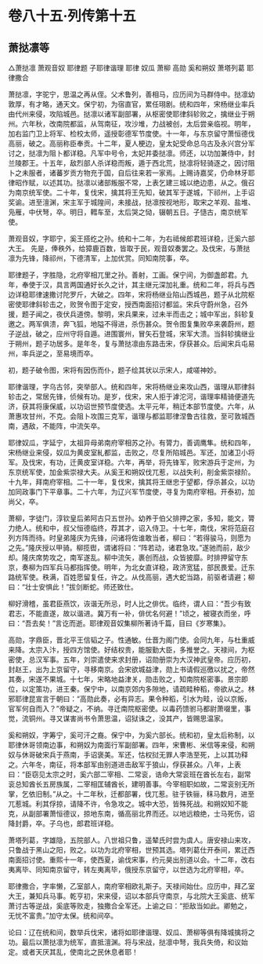# 卷八十五·列传第十五

## 萧挞凛等

△萧挞凛 萧观音奴 耶律题 子耶律谐理 耶律 奴瓜 萧柳 高勋 奚和朔奴 萧塔列葛 耶律撒合

萧挞凛，字驼宁，思温之再从侄。父术鲁列，善相马，应历间为马群侍中。挞凛幼敦厚，有才略，通天文。保宁初，为宿直官，累任珝剧。统和四年，宋杨继业率兵由代州来侵，攻陷城邑。挞凛以诸军副部署，从枢密使耶律斜轸败之，擒继业于朔州。六年秋，改南院都监，从驾南征，攻沙堆，力战被创，太后尝亲临视。明年，加右监门卫上将军、检校太师，遥授彰德军节度使。十一年，与东京留守萧恒德伐高丽，破之。高丽称臣奉贡。十二年，夏人梗边，皇太妃受命总乌古及永兴宫分军讨之，挞凛为阻卜都详稳。凡军中号令，太妃并委挞凛。师还，以功加兼侍中，封兰陵郡王。十五年，敌烈部人杀详稳而叛，遁于西北荒，挞凛将轻骑逐之，因讨阻卜之未服者，诸蕃岁贡方物充于国，自后往来若一家焉。上赐诗嘉奖，仍命林牙耶律昭作赋，以述其功。挞凛以诸部叛服不常，上表乞建三城以绝边患，从之。俄召为南京统军使。二十年，复伐宋，擒其将王先知，破其军于遂城，下祁州，上手诏奖谕。进至澶渊，宋主军于城隍间，未接战，挞凛按视地形，取宋之羊观、盐堆、凫雁，中伏弩，卒。明日，轊车至，太后哭之恸，辍朝五日。子慥古，南京统军使。

萧观音奴，字耶宁，奚王搭纥之孙。统和十二年，为右祗候郎君班详稳，迁奚六部大王。 先是，俸秩外，给獐鹿百数，皆取于民，观音奴奏罢之。及伐宋，与萧挞凛为先锋，降祁州，下德清军，上加优赏。同知南院事，卒。

耶律题子，字胜隐，北府宰相兀里之孙。善射，工画。保宁间，为御盏郎君。九年，奉使于汉，具言两国通好长久之计，其主继元深加礼重。统和二年，将兵与西边详稳耶律速撒讨陀罗斤，大破之。四年，宋将杨继业陷山西城邑，题子从北院枢密使耶律斜轸击之，败贺令图于定安，授西南面招讨都监。宋兵守蔚州急，召外援，题子闻之，夜伏兵道傍。黎明，宋兵果来，过未半而击之；城中军出，斜轸复邀之。两军俱溃，奔飞狐，地隘不得进，杀伤甚众。贺令图复集败卒来袭蔚州，题子逆战，破之，应州守将自遁。进围寰州，冒矢石登城，宋军大溃。当斜轸擒继业于朔州，题子功居多。是年冬，复与萧挞凛由东路击宋，俘获甚众。后闻宋兵屯易州，率兵逆之，至易境而卒。

初，题子破令图，宋将有因伤而仆，题子绘其状以示宋人，咸嗟神妙。

耶律谐理，字乌古邻，突举部人。统和四年，宋将杨继业来攻山西，谐理从耶律斜轸击之，常居先锋，侦候有功。是岁，伐宋，宋人拒于滹沱河，谐理率精骑便道先济，获其将康保威，以功诏世预节度使选。太平元年，稍迁本部节度使。六年，从萧惠攻甘州，不克。会阻卜攻围三克军，谐理与都监耶律涅鲁古往救，至可敦城西南，遇敌，不能阵，中流矢卒。

耶律奴瓜，字延宁，太祖异母弟南府宰相苏之孙。有膂力，善调鹰隼。统和四年，宋杨继业来侵，奴瓜为黄皮室糺都监，击败之，尽复所陷城邑。军还，加诸卫小将军。及伐宋，有功，迁黄皮室详稳。六年，再举，将先锋军，败宋游兵于定州，为东京统军使，加金紫崇禄大夫。从奚王和朔奴伐兀惹，以战失利，削金紫崇禄阶。十九年，拜南府宰相。二十一年，复伐宋，擒其将王继忠于望都，俘杀甚众，以功加同政事门下平章事。二十六年，为辽兴军节度使，寻复为南府宰相。开泰初，加尚父，卒。

萧柳，字徒门，淳钦皇后弟阿古只五世孙。幼养于伯父排押之家，多知，能文，膂力绝人。统和中，叔父恒德临终，荐其才，诏入侍卫。十七年，南伐，宋将范庭召列方阵而待。时皇弟隆庆为先锋，问诸将佐谁敢当者，柳曰：“若得骏马，则愿为之先。”隆庆授以甲骑。柳揽辔，谓诸将曰：“阵若动，诸君急攻。”遂驰而前，敌少却。隆庆席势攻之，南军遂乱。柳中流矢，裹创而战，众皆披靡。时排押留守东京，奏柳为四军兵马都指挥使。明年，为北女直详稳，政济宽猛，部民畏爱。迁东路统军使。秩满，百姓愿留复任，许之。从伐高丽，遇大蛇当路，前驱者请避；柳曰：“壮士安惧此！”拔剑断蛇。师还致仕。

柳好滑稽，虽君臣燕饮，诙谐无所忌，时人比之俳优。临终，谓人曰：“吾少有致君志，不能直遂，故以谐进。冀万有一补，俳优名何避！”顷之，被寝衣而坐，呼曰：“吾去矣！”言讫而逝。耶律观音奴集柳所著诗千篇，目曰《岁寒集》。

高勋，字鼎臣，晋北平王信韬之子。性通敏。仕晋为阁门使。会同九年，与杜重威来降。太宗入汴，授四方馆使。好结权贵，能服勤大臣，多推誉之。天禄间，为枢密使，总汉军事。五年，刘崇遣使来求封册，诏勋册崇为大汉神武皇帝。应历初，封赵王，出为上京留守，寻移南京。会宋欲城益津，勋上书请假巡徼以扰之，帝然其奏，宋遂不果城。十七年，宋略地益津关，勋击败之，知南院枢密事。景宗即位，以定策功，进王秦。保宁中，以南京郊内多隙地，请疏畦种稻，帝欲从之。林邪耶律昆宣言于朝曰：“高勋此奏，必有异志。果令种稻，引水为畦，设以京叛，官军何自而入？”帝疑之，不纳。寻迁南院枢密使。以毒药馈驸马都尉萧啜里，事觉，流铜州。寻又谋害尚书令萧思温，诏狱诛之，没其产，皆赐思温家。

奚和朔奴，字筹宁，奚可汗之裔。保宁中，为奚六部长。统和初，皇太后称制，以耶律休哥领南边事，和朔奴为南面行军副部署。四年，宋曹彬、米信等来侵，和朔奴与休哥破宋兵于燕南，手诏褒美。军还，怙权挝无罪人李浩至死，上以其功释之。六年冬，南征，将本部军由别道进击敌军于狼山，俘获甚众。八年，上表曰：“臣窃见太宗之时，奚六部二宰相、二常衮，诰命大常衮班在酋长左右，副常衮总知酋长五房族属，二宰相匡辅酋长，建明善事。今宰相职如故，二常衮别无所掌，乞依旧制。”从之。十二年秋，迁都部署，伐兀惹。驻于铁骊，秣马数月，进至兀惹城。利其俘掠，请降不许，令急攻之。城中大恐，皆殊死战。和朔奴知不能克，从副部署萧恒德议，掠地东南，循高丽北界而还。以地远粮绝，士马死伤，诏降封爵，卒。子乌也，郎君班详稳。

萧塔列葛，字雄隐，五院部人。八世祖只鲁，遥辇氏时尝为虞人。唐安禄山来攻，只鲁战于黑山之阳，败之。以功为北府宰相，世预其选。塔列葛仕开泰间，累迁西南面招讨使。重熙十一年，使西夏，谕伐宋事，约元昊出别道以会。十二年，改右夷离毕、同知南京留守，转左夷离毕，俄授东京留守，以世选为北府宰相，卒。

耶律撒合，字率懒，乙室部人，南府宰相欧礼斯子。天禄间始仕。应历中，拜乙室大王，兼知兵马事。乾亨初，宋来侵，诏以本部兵守南京，与北院大王奚底、统军萧讨古等逆战，奚底等败走，独撒合全军还。上谕之曰：“拒敌当如此。卿勉之，无忧不富贵。”加守太保。统和间卒。

论曰：辽在统和间，数举兵伐宋，诸将如耶律谐理、奴瓜、萧柳等俱有降城擒将之功。最后以萧挞凛为统军，直抵澶渊。将与宋战，挞凛中弩，我兵失倚，和议始定。或者天厌其乱，使南北之民休息者耶！
